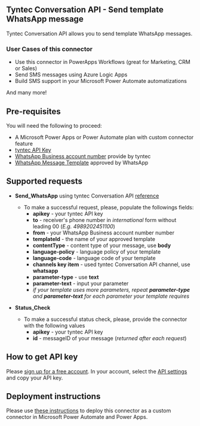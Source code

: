 ## Tyntec Conversation API - Send template WhatsApp message

Tyntec Conversation API allows you to send template WhatsApp messages.

### User Cases of this connector
-   Use this connector in PowerApps Workflows (great for Marketing, CRM or Sales)
-   Send SMS messages using Azure Logic Apps
-   Build SMS support in your Microsoft Power Automate automatizations

And many more!


## Pre-requisites
You will need the following to proceed:
-   A Microsoft Power Apps or Power Automate plan with custom connector feature
-   [tyntec API Key](http://my.tyntec.com/api-settings)
-   [WhatsApp Business account number](https://www.tyntec.com/docs/whatsapp-business-api-account-information-get-started#toc--whatsapp-business-account-) provide by tyntec
-   [WhatsApp Message Template](https://www.tyntec.com/docs/whatsapp-business-api-account-information-get-started#toc-message-templates) approved by WhatsApp


## Supported requests
-   **Send_WhatsApp** using tyntec Conversation API [reference](https://api.tyntec.com/reference/#conversations-send-messages-send-a-message)
    -   To make a successful request, please, populate the followings fields:
        -   **apikey**  - your tyntec API key
        -   **to** - receiver's phone number in _international_ form without leading 00 (_E.g. 4989202451100_)
        -   **from** - your WhatsApp Business account number number
        -   **templateId** - the name of your approved template
        -   **contentType** - content type of your message, use **body**
        -   **language-policy** - language policy of your template
        -   **language-code** - language code of your template
        -   **channels key item** - used tyntec Conversation API channel, use **whatsapp**
        -   **parameter-type** - use **text**
        -   **parameter-text** - input your parameter
        -   _if your template uses more parameters, repeat **parameter-type** and **parameter-text** for each parameter your template requires_

- **Status_Check**
    -   To make a successful status check, please, provide the connector with the following values
        -   **apikey**  - your tyntec API key
        -   **id** - messageID of your message (_returned after each request_)


## How to get API key 
Please [sign up for a free account](https://www.tyntec.com/create-account). In your account, select the [API settings](http://my.tyntec.com/api-settings) and copy your API key.

## Deployment instructions
Please use [these instructions](https://docs.microsoft.com/en-us/connectors/custom-connectors/paconn-cli) to deploy this connector as a custom connector in Microsoft Power Automate and Power Apps.
